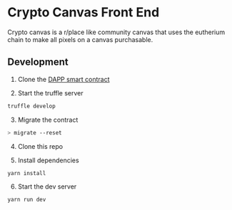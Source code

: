 # Crypto Canvas Front End

Crypto canvas is a r/place like community canvas that uses the eutherium chain to make all pixels on a canvas purchasable.

## Development

1. Clone the [DAPP smart contract]()

2. Start the truffle server

```bash
truffle develop
```

3. Migrate the contract

```bash
> migrate --reset
```

4. Clone this repo

5. Install dependencies

```bash
yarn install
```

6. Start the dev server

```bash
yarn run dev
```
